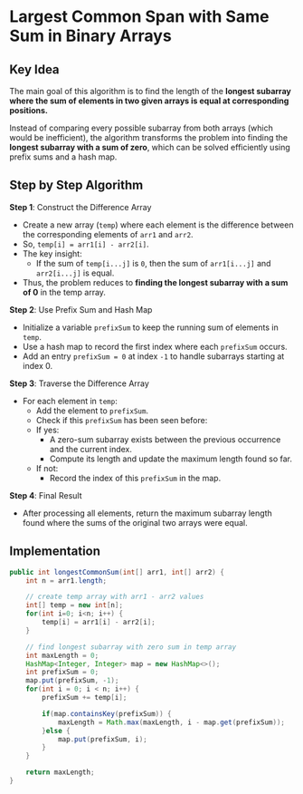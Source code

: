 # Largest Common Span with Same Sum in Binary Arrays

## Key Idea

The main goal of this algorithm is to find the length of the **longest subarray where the sum of elements in two given arrays is equal at corresponding positions.**

Instead of comparing every possible subarray from both arrays (which would be inefficient), the algorithm transforms the problem into finding the **longest subarray with a sum of zero**, which can be solved efficiently using prefix sums and a hash map.

## Step by Step Algorithm

**Step 1**: Construct the Difference Array

- Create a new array (`temp`) where each element is the difference between the corresponding elements of `arr1` and `arr2`.
- So, `temp[i] = arr1[i] - arr2[i]`.
- The key insight:
  - If the sum of `temp[i...j]` is `0`, then the sum of `arr1[i...j]` and `arr2[i...j]` is equal.
- Thus, the problem reduces to **finding the longest subarray with a sum of 0** in the temp array.

**Step 2**: Use Prefix Sum and Hash Map

- Initialize a variable `prefixSum` to keep the running sum of elements in `temp`.
- Use a hash map to record the first index where each `prefixSum` occurs.
- Add an entry `prefixSum = 0` at index `-1` to handle subarrays starting at index 0.

**Step 3**: Traverse the Difference Array

- For each element in `temp`:
  - Add the element to `prefixSum`.
  - Check if this `prefixSum` has been seen before:
  - If yes:
    - A zero-sum subarray exists between the previous occurrence and the current index.
    - Compute its length and update the maximum length found so far.
  - If not:
    - Record the index of this `prefixSum` in the map.

**Step 4**: Final Result

- After processing all elements, return the maximum subarray length found where the sums of the original two arrays were equal.

## Implementation

```java
public int longestCommonSum(int[] arr1, int[] arr2) {
    int n = arr1.length;

    // create temp array with arr1 - arr2 values
    int[] temp = new int[n];
    for(int i=0; i<n; i++) {
        temp[i] = arr1[i] - arr2[i];
    }

    // find longest subarray with zero sum in temp array
    int maxLength = 0;
    HashMap<Integer, Integer> map = new HashMap<>();
    int prefixSum = 0;
    map.put(prefixSum, -1);
    for(int i = 0; i < n; i++) {
        prefixSum += temp[i];

        if(map.containsKey(prefixSum)) {
            maxLength = Math.max(maxLength, i - map.get(prefixSum));
        }else {
            map.put(prefixSum, i);
        }
    }

    return maxLength;
}
```
